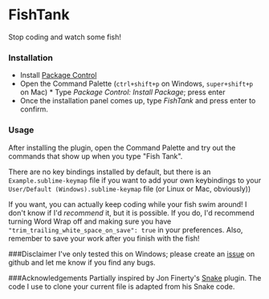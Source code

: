FishTank
============================

Stop coding and watch some fish!

### Installation
* Install [Package Control]("https://sublime.wbond.net/installation")
* Open the Command Palette (`ctrl+shift+p` on Windows, `super+shift+p` on Mac) * Type *Package Control: Install Package*; press enter
* Once the installation panel comes up, type *FishTank* and press enter to confirm.

### Usage
After installing the plugin, open the Command Palette and try out the commands that show up when you type "Fish Tank".

There are no key bindings installed by default, but there is an `Example.sublime-keymap` file if you want to add your own keybindings to your `User/Default (Windows).sublime-keymap` file (or Linux or Mac, obviously))

If you want, you can actually keep coding while your fish swim around! I don't know if I'd _recommend_ it, but it is possible. If you do, I'd recommend turning Word Wrap off and making sure you have `"trim_trailing_white_space_on_save": true` in your preferences. Also, remember to save your work after you finish with the fish!

###Disclaimer
I've only tested this on Windows; please create an [issue]("https://github.com/ahuff44/sublime-fish-tank/issues") on github and let me know if you find any bugs.

###Acknowledgements
Partially inspired by Jon Finerty's [Snake]("https://github.com/jonfinerty/sublime-snake") plugin. The code I use to clone your current file is adapted from his Snake code.